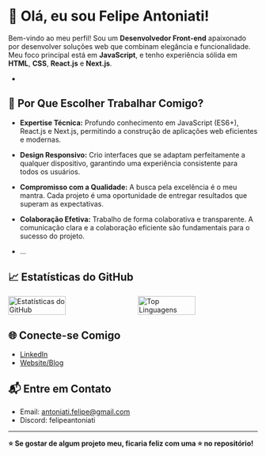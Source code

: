 # 👋 Olá, eu sou Felipe Antoniati!

Bem-vindo ao meu perfil! Sou um **Desenvolvedor Front-end** apaixonado por desenvolver soluções web que combinam elegância e funcionalidade.
Meu foco principal está em **JavaScript**, e tenho experiência sólida em **HTML**, **CSS**, **React.js** e **Next.js**.

- 
## 🚀 Por Que Escolher Trabalhar Comigo?

- **Expertise Técnica:** Profundo conhecimento em JavaScript (ES6+), React.js e Next.js, permitindo a construção de aplicações web eficientes e modernas.

- **Design Responsivo:** Crio interfaces que se adaptam perfeitamente a qualquer dispositivo, garantindo uma experiência consistente para todos os usuários.

- **Compromisso com a Qualidade:** A busca pela excelência é o meu mantra. Cada projeto é uma oportunidade de entregar resultados que superam as expectativas.

- **Colaboração Efetiva:** Trabalho de forma colaborativa e transparente. A comunicação clara e a colaboração eficiente são fundamentais para o sucesso do projeto.

- ...

## 📈 Estatísticas do GitHub

<div style="display: flex; justify-content: space-between;">
  <img src="https://github-readme-stats.vercel.app/api?username=felipeantoniati&show_icons=true&count_private=true&hide=issues&theme=dark" alt="Estatísticas do GitHub" width="48%">
  <img src="https://github-readme-stats.vercel.app/api/top-langs/?username=felipeantoniati&layout=compact&theme=dark" alt="Top Linguagens" width="48%">
</div>

## 🌐 Conecte-se Comigo

- [LinkedIn](https://www.linkedin.com/in/felipeantoniati/)
- [Website/Blog](https://www.felipeantoniati.com.br)

## 📬 Entre em Contato

- Email: antoniati.felipe@gmail.com
- Discord: felipeantoniati
---

**⭐️ Se gostar de algum projeto meu, ficaria feliz com uma ⭐️ no repositório!**

